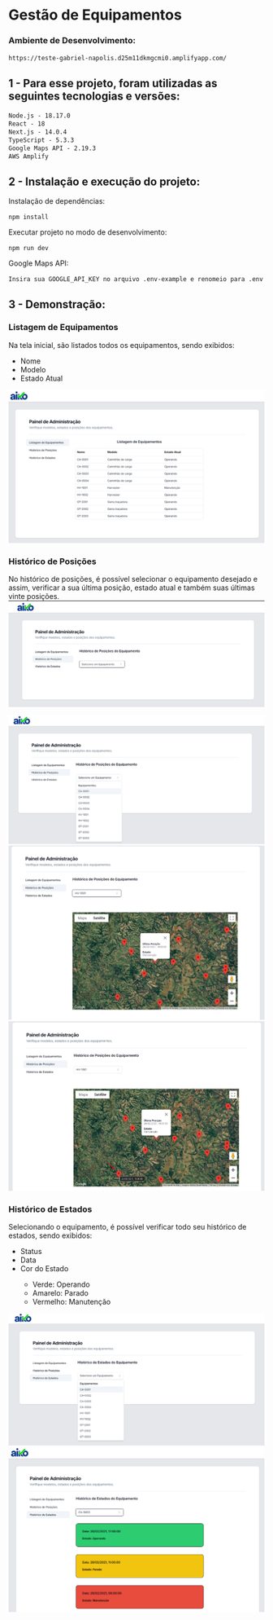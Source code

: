 # Gestão de Equipamentos

### Ambiente de Desenvolvimento: 
	
	https://teste-gabriel-napolis.d25m11dkmgcmi0.amplifyapp.com/

## 1 - Para esse projeto, foram utilizadas as seguintes tecnologias e versões:

    Node.js - 18.17.0
    React - 18
    Next.js - 14.0.4
	TypeScript - 5.3.3
	Google Maps API - 2.19.3
	AWS Amplify 


## 2 - Instalação e execução do projeto:

Instalação de dependências:

    npm install

Executar projeto no modo de desenvolvimento:
	
	npm run dev

Google Maps API:

	Insira sua GOOGLE_API_KEY no arquivo .env-example e renomeio para .env


## 3 - Demonstração:

### Listagem de Equipamentos

Na tela inicial, são listados todos os equipamentos, sendo exibidos:

<ul>
	<li>Nome</li>
	<li>Modelo</li>
	<li>Estado Atual</li>
</ul>

<img src="/public/img/listagem.png">

### Histórico de Posições

No histórico de posições, é possível selecionar o equipamento desejado e assim, verificar a sua última posição, estado atual e também suas últimas vinte posições.
<img src="/public/img/posicoes_01.png">

<img src="/public/img/posicoes_02.png">

<img src="/public/img/posicoes_03.png">

<img src="/public/img/posicoes_04.png">

### Histórico de Estados

Selecionando o equipamento, é possível verificar todo seu histórico de estados, sendo exibidos:

<ul>
	<li>Status</li>
	<li>Data</li>
	<li>Cor do Estado</li>
	<ul>
          <li>Verde: Operando</li>
          <li>Amarelo: Parado</li>
          <li>Vermelho: Manutenção</li>
    </ul>
</ul>

<img src="/public/img/estados_01.png">

<img src="/public/img/estados_02.png">

